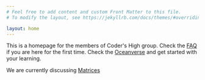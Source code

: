 ```yaml
---
# Feel free to add content and custom Front Matter to this file.
# To modify the layout, see https://jekyllrb.com/docs/themes/#overriding-theme-defaults

layout: home
---
```


This is a homepage for the members of Coder's High group. Check the [FAQ](/codershigh/faq/)  if you are here for the first time. Check the [Oceanverse](/codershigh/oceanverse/) and get started with your learning. 

We are currently discussing [Matrices](/codershigh/matrixmystics/)
